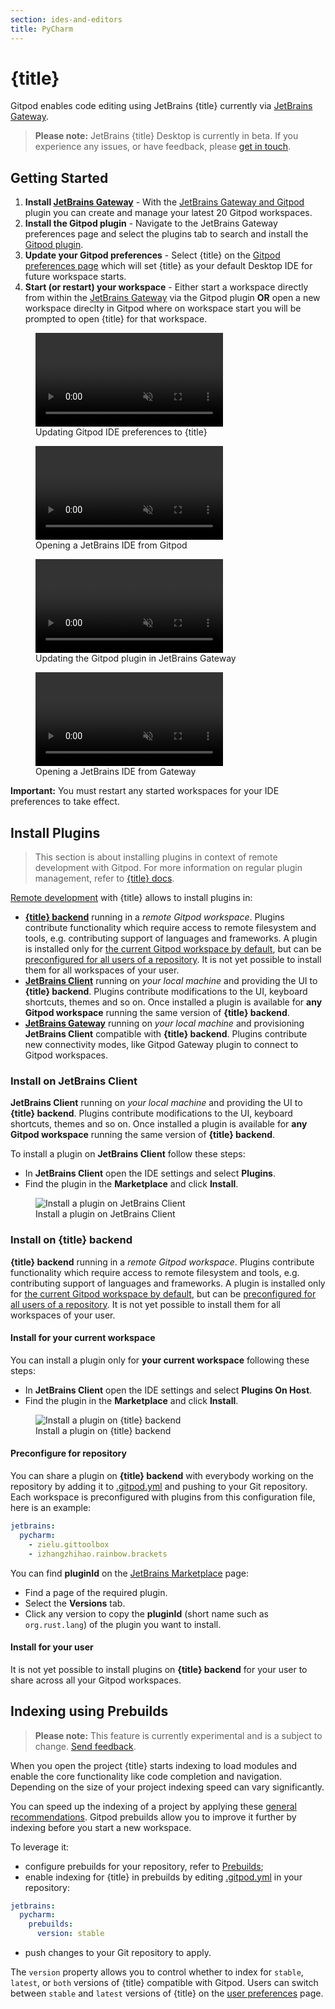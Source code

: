 ```yaml
---
section: ides-and-editors
title: PyCharm
---
```


<!--
  This document is auto generated from generators/ide/jb-product.md
  Edit this file instead and run `yarn generate:jb`to apply.
-->

<script context="module">
  export const prerender = true;
</script>

# {title}

Gitpod enables code editing using JetBrains {title} currently via [JetBrains Gateway](jetbrains-gateway).

> **Please note:** JetBrains {title} Desktop is currently in beta. If you experience any issues, or have feedback, please [get in touch](/contact/support).

## Getting Started

1. **Install [JetBrains Gateway](https://www.jetbrains.com/help/pycharm/remote-development-a.html#gateway)** - With the [JetBrains Gateway and Gitpod](jetbrains-gateway) plugin you can create and manage your latest 20 Gitpod workspaces.
2. **Install the Gitpod plugin** - Navigate to the JetBrains Gateway preferences page and select the plugins tab to search and install the [Gitpod plugin](https://plugins.jetbrains.com/plugin/18438-gitpod-gateway).
3. **Update your Gitpod preferences** - Select {title} on the [Gitpod preferences page](https://gitpod.io/preferences) which will set {title} as your default Desktop IDE for future workspace starts.
4. **Start (or restart) your workspace** - Either start a workspace directly from within the [JetBrains Gateway](jetbrains-gateway) via the Gitpod plugin **OR** open a new workspace direclty in Gitpod where on workspace start you will be prompted to open {title} for that workspace.

<figure>
<video playsinline autoplay no-controls loop muted class="shadow-medium w-full rounded-xl max-w-3xl mt-x-small" alt="Updating Gitpod IDE preferences to {title}" src="/images/editors/select-jetbrains-ide.mp4"></video>
    <figcaption>Updating Gitpod IDE preferences to {title}</figcaption>
</figure>

<figure>
<video playsinline autoplay no-controls loop muted class="shadow-medium w-full rounded-xl max-w-3xl mt-x-small" alt="Opening a JetBrains IDE from Gitpod" src="/images/editors/opening-the-thin-jetbrains-client.mp4"></video>
    <figcaption>Opening a JetBrains IDE from Gitpod</figcaption>
</figure>

<figure>
<video playsinline autoplay no-controls loop muted  class="shadow-medium w-full rounded-xl max-w-3xl mt-x-small" alt="Updating the Gitpod plugin in JetBrains Gateway" src="/images/editors/update-jetbrains-gateway-settings.mp4"></video>
    <figcaption>Updating the Gitpod plugin in JetBrains Gateway</figcaption>
</figure>

<figure>
<video playsinline autoplay no-controls loop muted class="shadow-medium w-full rounded-xl max-w-3xl mt-x-small" alt="Opening a JetBrains IDE from Gateway" src="/images/editors/open-from-jetbrains-gateway.mp4"></video>
    <figcaption>Opening a JetBrains IDE from Gateway</figcaption>
</figure>

**Important:** You must restart any started workspaces for your IDE preferences to take effect.

## Install Plugins

> This section is about installing plugins in context of remote development with Gitpod. For more information on regular plugin management, refer to <a href="https://www.jetbrains.com/help/pycharm/managing-plugins.html" target="_blank">{title} docs</a>.

[Remote development](https://www.jetbrains.com/help/pycharm/remote-development-overview.html#defs) with {title} allows to install plugins in:

- [**{title} backend**](#install-on-title-backend) running in a _remote Gitpod workspace_. Plugins contribute functionality which require access to remote filesystem and tools, e.g. contributing support of languages and frameworks. A plugin is installed only for [the current Gitpod workspace by default](#install-for-your-current-workspace), but can be [preconfigured for all users of a repository](#preconfigure-for-repository). It is not yet possible to install them for all workspaces of your user.
- [**JetBrains Client**](#install-on-jetbrains-client) running on _your local machine_ and providing the UI to **{title} backend**. Plugins contribute modifications to the UI, keyboard shortcuts, themes and so on. Once installed a plugin is available for **any Gitpod workspace** running the same version of **{title} backend**.
- [**JetBrains Gateway**](/docs/ides-and-editors/jetbrains-gateway#getting-started) running on _your local machine_ and provisioning **JetBrains Client** compatible with **{title} backend**. Plugins contribute new connectivity modes, like Gitpod Gateway plugin to connect to Gitpod workspaces.

### Install on JetBrains Client

**JetBrains Client** running on _your local machine_ and providing the UI to **{title} backend**. Plugins contribute modifications to the UI, keyboard shortcuts, themes and so on. Once installed a plugin is available for **any Gitpod workspace** running the same version of **{title} backend**.

To install a plugin on **JetBrains Client** follow these steps:

- In **JetBrains Client** open the IDE settings and select **Plugins**.
- Find the plugin in the **Marketplace** and click **Install**.

<figure>
<img class="shadow-medium w-full rounded-xl max-w-3xl mt-x-small" alt="Install a plugin on JetBrains Client" src="/images/editors/install-local-jb-plugin.png">
    <figcaption>Install a plugin on JetBrains Client</figcaption>
</figure>

### Install on {title} backend

**{title} backend** running in a _remote Gitpod workspace_. Plugins contribute functionality which require access to remote filesystem and tools, e.g. contributing support of languages and frameworks. A plugin is installed only for [the current Gitpod workspace by default](#install-for-your-current-workspace), but can be [preconfigured for all users of a repository](#preconfigure-for-repository). It is not yet possible to install them for all workspaces of your user.

#### Install for your current workspace

You can install a plugin only for **your current workspace** following these steps:

- In **JetBrains Client** open the IDE settings and select **Plugins On Host**.
- Find the plugin in the **Marketplace** and click **Install**.

<figure>
<img class="shadow-medium w-full rounded-xl max-w-3xl mt-x-small" alt="Install a plugin on {title} backend" src="/images/editors/install-remote-jb-plugin.png">
    <figcaption>Install a plugin on {title} backend</figcaption>
</figure>

#### Preconfigure for repository

You can share a plugin on **{title} backend** with everybody working on the repository by adding it to [.gitpod.yml](/docs/config-gitpod-file) and pushing to your Git repository.
Each workspace is preconfigured with plugins from this configuration file, here is an example:

```yaml
jetbrains:
  pycharm:
    - zielu.gittoolbox
    - izhangzhihao.rainbow.brackets
```

You can find **pluginId** on the [JetBrains Marketplace](https://plugins.jetbrains.com) page:

- Find a page of the required plugin.
- Select the **Versions** tab.
- Click any version to copy the **pluginId** (short name such as `org.rust.lang`) of the plugin you want to install.

#### Install for your user

It is not yet possible to install plugins on **{title} backend** for your user to share across all your Gitpod workspaces.

## Indexing using Prebuilds

> **Please note:** This feature is currently experimental and is a subject to change. [Send feedback](https://github.com/gitpod-io/gitpod/issues/6740).

When you open the project {title} starts indexing to load modules and
enable the core functionality like code completion and navigation.
Depending on the size of your project indexing speed can vary significantly.

You can speed up the indexing of a project by applying these [general recommendations](https://www.jetbrains.com/help/go/indexing.html).
Gitpod prebuilds allow you to improve it further by indexing before you start a new workspace.

To leverage it:

- configure prebuilds for your repository, refer to [Prebuilds](/docs/prebuilds);
- enable indexing for {title} in prebuilds by editing [.gitpod.yml](/docs/config-gitpod-file) in your repository:

```yaml
jetbrains:
  pycharm:
    prebuilds:
      version: stable
```

- push changes to your Git repository to apply.

The `version` property allows you to control whether to index for `stable`, `latest`, or `both` versions of {title} compatible with Gitpod.
Users can switch between `stable` and `latest` versions of {title} on the [user preferences](https://gitpod.io/preferences) page.
